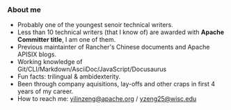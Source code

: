 ### About me

- Probably one of the youngest senoir technical writers.
- Less than 10 technical writers (that I know of) are awarded with **Apache Committer title**, I am one of them.
- Previous maintainter of Rancher's Chinese documents and Apache APISIX blogs.
- Working knowledge of Git/CLI/Markdown/AsciiDoc/JavaScript/Docusaurus
- Fun facts: trilingual & ambidexterity.
- Been through company aquisitions, lay-offs and other craps in first 4 years of my career.
- How to reach me: yilinzeng@apache.org / yzeng25@wisc.edu
